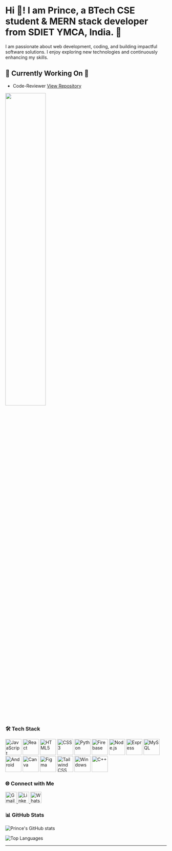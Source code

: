 <h1 align="left">Hi 👋! I am Prince, a BTech CSE student & MERN stack developer from SDIET YMCA, India. 🚀</h1>


<p align="left">I am passionate about web development, coding, and building impactful software solutions. I enjoy exploring new technologies and continuously enhancing my skills.</p>

###



###
 <div className="currently-working-on">
    <h2>🚧 Currently Working On 🚧</h2>
    <ul>
      <li>
       Code-Reviewer
        <a href="https://github.com/princee07/Code-Reviewe.git" target="_blank">View Repository</a>
      </li>
    </ul>
    
     
    
  </div>
<img align="center" width="50%" src="https://media1.tenor.com/m/uVz3y38oRjcAAAAC/bleach.gif" />


### 🛠️ Tech Stack
<div align="left">
<img src="https://cdn.jsdelivr.net/gh/devicons/devicon/icons/javascript/javascript-original.svg" height="50" alt="JavaScript" />
<img src="https://cdn.jsdelivr.net/gh/devicons/devicon/icons/react/react-original.svg" height="50" alt="React" />
<img src="https://cdn.jsdelivr.net/gh/devicons/devicon/icons/html5/html5-original.svg" height="50" alt="HTML5" />
<img src="https://cdn.jsdelivr.net/gh/devicons/devicon/icons/css3/css3-original.svg" height="50" alt="CSS3" />
<img src="https://cdn.jsdelivr.net/gh/devicons/devicon/icons/python/python-original.svg" height="50" alt="Python" />
<img src="https://cdn.jsdelivr.net/gh/devicons/devicon/icons/firebase/firebase-plain.svg" height="50" alt="Firebase" />
<img src="https://cdn.jsdelivr.net/gh/devicons/devicon/icons/nodejs/nodejs-original.svg" height="50" alt="Node.js" />
<img src="https://cdn.jsdelivr.net/gh/devicons/devicon/icons/express/express-original.svg" height="50" alt="Express" />
<img src="https://cdn.jsdelivr.net/gh/devicons/devicon/icons/mysql/mysql-original.svg" height="50" alt="MySQL" />
<img src="https://cdn.jsdelivr.net/gh/devicons/devicon/icons/android/android-original.svg" height="50" alt="Android" />
<img src="https://cdn.jsdelivr.net/gh/devicons/devicon/icons/canva/canva-original.svg" height="50" alt="Canva" />
<img src="https://cdn.jsdelivr.net/gh/devicons/devicon/icons/figma/figma-original.svg" height="50" alt="Figma" />
<img src="https://cdn.jsdelivr.net/gh/devicons/devicon/icons/tailwindcss/tailwindcss-original-wordmark.svg" height="50" alt="Tailwind CSS" />
<img src="https://cdn.jsdelivr.net/gh/devicons/devicon/icons/windows8/windows8-original.svg" height="50" alt="Windows" />
<img src="https://cdn.jsdelivr.net/gh/devicons/devicon/icons/cplusplus/cplusplus-original.svg" height="50" alt="C++" />

</div>

###

### 🌐 Connect with Me
<div align="left">
  <a href="mailto:prince1362005@gmail.com" target="_blank">
    <img src="https://img.shields.io/static/v1?message=Gmail&logo=gmail&label=&color=D14836&logoColor=white&labelColor=&style=for-the-badge" height="35" alt="Gmail" />
  </a>
  <a href="https://www.linkedin.com/in/princee07/" target="_blank">
    <img src="https://img.shields.io/static/v1?message=LinkedIn&logo=linkedin&label=&color=0077B5&logoColor=white&labelColor=&style=for-the-badge" height="35" alt="LinkedIn" />
  </a>
  <a href="https://api.whatsapp.com/send?phone=9958748482" target="_blank">
    <img src="https://img.shields.io/static/v1?message=WhatsApp&logo=whatsapp&label=&color=25D366&logoColor=white&labelColor=&style=for-the-badge" height="35" alt="WhatsApp" />
  </a>
</div>

###

### 📊 GitHub Stats
<p align="left">
  <img src="https://github-readme-stats.vercel.app/api?username=princee07&show_icons=true&theme=radical" alt="Prince's GitHub stats" />
</p>

<p align="left">
  <img src="https://github-readme-stats.vercel.app/api/top-langs/?username=princee07&layout=compact&theme=radical" alt="Top Languages" />
</p>

---

